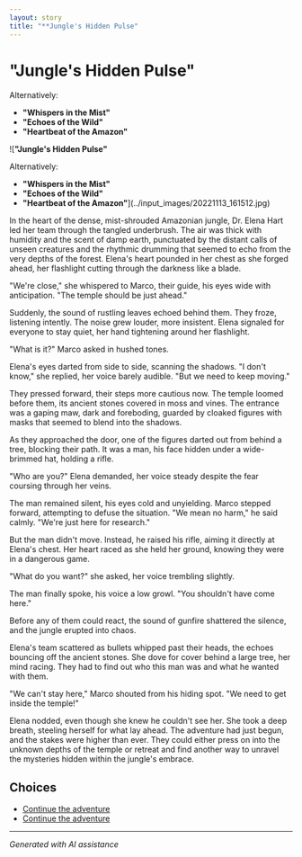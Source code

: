 ```yaml
---
layout: story
title: "**Jungle's Hidden Pulse"
---
```


# **"Jungle's Hidden Pulse"**

Alternatively:

- **"Whispers in the Mist"**
- **"Echoes of the Wild"**
- **"Heartbeat of the Amazon"**

![**"Jungle's Hidden Pulse"**

Alternatively:

- **"Whispers in the Mist"**
- **"Echoes of the Wild"**
- **"Heartbeat of the Amazon"**](../input_images/20221113_161512.jpg)

In the heart of the dense, mist-shrouded Amazonian jungle, Dr. Elena Hart led her team through the tangled underbrush. The air was thick with humidity and the scent of damp earth, punctuated by the distant calls of unseen creatures and the rhythmic drumming that seemed to echo from the very depths of the forest. Elena's heart pounded in her chest as she forged ahead, her flashlight cutting through the darkness like a blade.

"We're close," she whispered to Marco, their guide, his eyes wide with anticipation. "The temple should be just ahead."

Suddenly, the sound of rustling leaves echoed behind them. They froze, listening intently. The noise grew louder, more insistent. Elena signaled for everyone to stay quiet, her hand tightening around her flashlight.

"What is it?" Marco asked in hushed tones.

Elena's eyes darted from side to side, scanning the shadows. "I don't know," she replied, her voice barely audible. "But we need to keep moving."

They pressed forward, their steps more cautious now. The temple loomed before them, its ancient stones covered in moss and vines. The entrance was a gaping maw, dark and foreboding, guarded by cloaked figures with masks that seemed to blend into the shadows.

As they approached the door, one of the figures darted out from behind a tree, blocking their path. It was a man, his face hidden under a wide-brimmed hat, holding a rifle.

"Who are you?" Elena demanded, her voice steady despite the fear coursing through her veins.

The man remained silent, his eyes cold and unyielding. Marco stepped forward, attempting to defuse the situation. "We mean no harm," he said calmly. "We're just here for research."

But the man didn't move. Instead, he raised his rifle, aiming it directly at Elena's chest. Her heart raced as she held her ground, knowing they were in a dangerous game.

"What do you want?" she asked, her voice trembling slightly.

The man finally spoke, his voice a low growl. "You shouldn't have come here."

Before any of them could react, the sound of gunfire shattered the silence, and the jungle erupted into chaos.

Elena's team scattered as bullets whipped past their heads, the echoes bouncing off the ancient stones. She dove for cover behind a large tree, her mind racing. They had to find out who this man was and what he wanted with them.

"We can't stay here," Marco shouted from his hiding spot. "We need to get inside the temple!"

Elena nodded, even though she knew he couldn't see her. She took a deep breath, steeling herself for what lay ahead. The adventure had just begun, and the stakes were higher than ever. They could either press on into the unknown depths of the temple or retreat and find another way to unravel the mysteries hidden within the jungle's embrace.


## Choices

* [Continue the adventure](./20221013_144305)
* [Continue the adventure](./477085949_1376430796875724_8916528934155297778_n)


---
*Generated with AI assistance*
